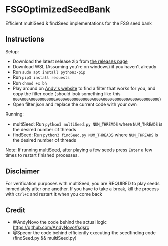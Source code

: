 # FSGOptimizedSeedBank

Efficient multiSeed & findSeed implementations for the FSG seed bank

## Instructions

Setup:

- Download the latest release zip from [the releases page](https://github.com/Specnr/FSGMultiSeedBank/releases)
- Download WSL (Assuming you're on windows) if you haven't already
- Run `sudo apt install python3-pip`
- Run `pip3 install requests`
- Run `chmod +x bh`
- Play around on [Andy's website](https://seedbankcustom.andynovo.repl.co/) to find a filter that works for you, and copy the filter code (should look something like this `000A000A00000000000A000A00000000000A000A00000000000A000A000000000`)
- Open filter.json and replace the current code with your own

Running:

- multiSeed: Run `python3 multiSeed.py NUM_THREADS` where `NUM_THREADS` is the desired number of threads
- findSeed: Run `python3 findSeed.py NUM_THREADS` where `NUM_THREADS` is the desired number of threads

Note: If running multiSeed, after playing a few seeds press `Enter` a few times to restart finished processes.

## Disclaimer

For verification purposes with multiSeed, you are REQUIRED to play seeds immediately after one another. If you have to take a break, kill the process with `Ctrl+C` and restart it
when you come back

## Credit

- @AndyNovo the code behind the actual logic https://github.com/AndyNovo/fsgsrc
- @Specnr the code behind efficiently executing the seedfinding code (findSeed.py && multiSeed.py)
